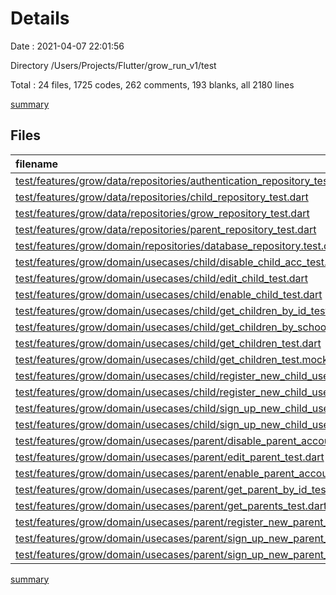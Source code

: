 # Details

Date : 2021-04-07 22:01:56

Directory /Users/Projects/Flutter/grow_run_v1/test

Total : 24 files,  1725 codes, 262 comments, 193 blanks, all 2180 lines

[summary](results.md)

## Files
| filename | language | code | comment | blank | total |
| :--- | :--- | ---: | ---: | ---: | ---: |
| [test/features/grow/data/repositories/authentication_repository_test.dart](/test/features/grow/data/repositories/authentication_repository_test.dart) | Dart | 54 | 12 | 11 | 77 |
| [test/features/grow/data/repositories/child_repository_test.dart](/test/features/grow/data/repositories/child_repository_test.dart) | Dart | 205 | 36 | 26 | 267 |
| [test/features/grow/data/repositories/grow_repository_test.dart](/test/features/grow/data/repositories/grow_repository_test.dart) | Dart | 0 | 60 | 9 | 69 |
| [test/features/grow/data/repositories/parent_repository_test.dart](/test/features/grow/data/repositories/parent_repository_test.dart) | Dart | 154 | 28 | 17 | 199 |
| [test/features/grow/domain/repositories/database_repository.test.dart](/test/features/grow/domain/repositories/database_repository.test.dart) | Dart | 0 | 0 | 1 | 1 |
| [test/features/grow/domain/usecases/child/disable_child_acc_test.dart](/test/features/grow/domain/usecases/child/disable_child_acc_test.dart) | Dart | 0 | 0 | 1 | 1 |
| [test/features/grow/domain/usecases/child/edit_child_test.dart](/test/features/grow/domain/usecases/child/edit_child_test.dart) | Dart | 97 | 6 | 8 | 111 |
| [test/features/grow/domain/usecases/child/enable_child_test.dart](/test/features/grow/domain/usecases/child/enable_child_test.dart) | Dart | 0 | 0 | 1 | 1 |
| [test/features/grow/domain/usecases/child/get_children_by_id_test.dart](/test/features/grow/domain/usecases/child/get_children_by_id_test.dart) | Dart | 115 | 9 | 8 | 132 |
| [test/features/grow/domain/usecases/child/get_children_by_school_test.dart](/test/features/grow/domain/usecases/child/get_children_by_school_test.dart) | Dart | 114 | 9 | 6 | 129 |
| [test/features/grow/domain/usecases/child/get_children_test.dart](/test/features/grow/domain/usecases/child/get_children_test.dart) | Dart | 6 | 0 | 2 | 8 |
| [test/features/grow/domain/usecases/child/get_children_test.mocks.dart](/test/features/grow/domain/usecases/child/get_children_test.mocks.dart) | Dart | 49 | 8 | 7 | 64 |
| [test/features/grow/domain/usecases/child/register_new_child_user_test.dart](/test/features/grow/domain/usecases/child/register_new_child_user_test.dart) | Dart | 90 | 9 | 12 | 111 |
| [test/features/grow/domain/usecases/child/register_new_child_user_test.mocks.dart](/test/features/grow/domain/usecases/child/register_new_child_user_test.mocks.dart) | Dart | 98 | 11 | 9 | 118 |
| [test/features/grow/domain/usecases/child/sign_up_new_child_user_test.dart](/test/features/grow/domain/usecases/child/sign_up_new_child_user_test.dart) | Dart | 105 | 13 | 16 | 134 |
| [test/features/grow/domain/usecases/child/sign_up_new_child_user_test.mocks.dart](/test/features/grow/domain/usecases/child/sign_up_new_child_user_test.mocks.dart) | Dart | 98 | 11 | 9 | 118 |
| [test/features/grow/domain/usecases/parent/disable_parent_account_test.dart](/test/features/grow/domain/usecases/parent/disable_parent_account_test.dart) | Dart | 0 | 0 | 1 | 1 |
| [test/features/grow/domain/usecases/parent/edit_parent_test.dart](/test/features/grow/domain/usecases/parent/edit_parent_test.dart) | Dart | 80 | 7 | 8 | 95 |
| [test/features/grow/domain/usecases/parent/enable_parent_account_test.dart](/test/features/grow/domain/usecases/parent/enable_parent_account_test.dart) | Dart | 0 | 0 | 1 | 1 |
| [test/features/grow/domain/usecases/parent/get_parent_by_id_test.dart](/test/features/grow/domain/usecases/parent/get_parent_by_id_test.dart) | Dart | 87 | 7 | 8 | 102 |
| [test/features/grow/domain/usecases/parent/get_parents_test.dart](/test/features/grow/domain/usecases/parent/get_parents_test.dart) | Dart | 85 | 7 | 7 | 99 |
| [test/features/grow/domain/usecases/parent/register_new_parent_user_test.dart](/test/features/grow/domain/usecases/parent/register_new_parent_user_test.dart) | Dart | 97 | 9 | 8 | 114 |
| [test/features/grow/domain/usecases/parent/sign_up_new_parent_test.dart](/test/features/grow/domain/usecases/parent/sign_up_new_parent_test.dart) | Dart | 101 | 9 | 8 | 118 |
| [test/features/grow/domain/usecases/parent/sign_up_new_parent_test.mocks.dart](/test/features/grow/domain/usecases/parent/sign_up_new_parent_test.mocks.dart) | Dart | 90 | 11 | 9 | 110 |

[summary](results.md)